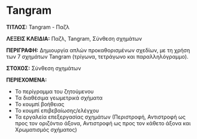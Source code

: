 # Tangram

**ΤΙΤΛΟΣ:** Tangram - Παζλ

**ΛΕΞΕΙΣ ΚΛΕΙΔΙΑ:** Παζλ, Tangram, Σύνθεση σχημάτων

**ΠΕΡΙΓΡΑΦΗ:** Δημιουργία απλών προκαθορισμένων σχεδίων, με τη χρήση των 7 σχημάτων Tangram (τρίγωνα, τετράγωνο και παραλληλόγραμμο).

**ΣΤΟΧΟΣ:**
Σύνθεση σχημάτων

**ΠΕΡΙΕΧΟΜΕΝΑ:**

- Το περίγραμμα του ζητούμενου
- Τα διαθέσιμα γεωμετρικά σχήματα
- Το κουμπί βοήθειας
- Το κουμπί επιβεβαίωσης/ελέγχου 
- Τα εργαλεία επεξεργασίας σχημάτων (Περιστροφή, Αντιστροφή ως προς τον οριζόντιο άξονα, Αντιστροφή ως προς τον κάθετο άξονα και Χρωματισμός σχήματος)
